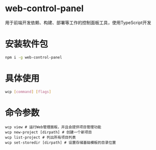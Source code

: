 # web-control-panel
用于前端开发依赖、构建、部署等工作的控制面板工具，使用TypeScript开发

# 安装软件包
```bash
npm i -g web-control-panel
```

# 具体使用
```bash
wcp [command] [flags]
```

# 命令参数
```
wcp view # 运行Web管理面板，并且会提供项目管理功能
wcp new-project [dirpath] # 创建一个新项目
wcp list-project # 列出所有项目列表
wcp set-storedir [dirpath] # 设置存储基础模板的目录位置
```

